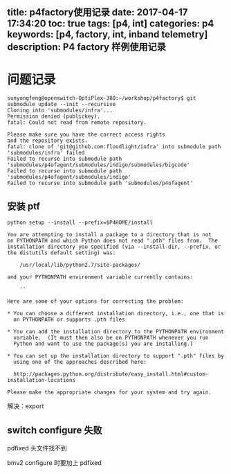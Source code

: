 title: p4factory使用记录
date: 2017-04-17 17:34:20
toc: true
tags: [p4, int]
categories: p4
keywords: [p4, factory, int, inband telemetry]
description: P4 factory 样例使用记录
---


# 问题记录

```
sunyongfeng@openswitch-OptiPlex-380:~/workshop/p4factory$ git submodule update --init --recursive
Cloning into 'submodules/infra'...
Permission denied (publickey).
fatal: Could not read from remote repository.

Please make sure you have the correct access rights
and the repository exists.
fatal: clone of 'git@github.com:floodlight/infra' into submodule path 'submodules/infra' failed
Failed to recurse into submodule path 'submodules/p4ofagent/submodules/indigo/submodules/bigcode'
Failed to recurse into submodule path 'submodules/p4ofagent/submodules/indigo'
Failed to recurse into submodule path 'submodules/p4ofagent'
```


## 安装 ptf

`python setup --install --prefix=$P4HOME/install`

```
You are attempting to install a package to a directory that is not
on PYTHONPATH and which Python does not read ".pth" files from.  The
installation directory you specified (via --install-dir, --prefix, or
the distutils default setting) was:

    /usr/local/lib/python2.7/site-packages/

and your PYTHONPATH environment variable currently contains:

    ''

Here are some of your options for correcting the problem:

* You can choose a different installation directory, i.e., one that is
  on PYTHONPATH or supports .pth files

* You can add the installation directory to the PYTHONPATH environment
  variable.  (It must then also be on PYTHONPATH whenever you run
  Python and want to use the package(s) you are installing.)

* You can set up the installation directory to support ".pth" files by
  using one of the approaches described here:

  http://packages.python.org/distribute/easy_install.html#custom-installation-locations

Please make the appropriate changes for your system and try again.
```

解决：export 

## switch configure 失败

pdfixed 头文件找不到

bmv2 configure 时要加上 pdfixed

